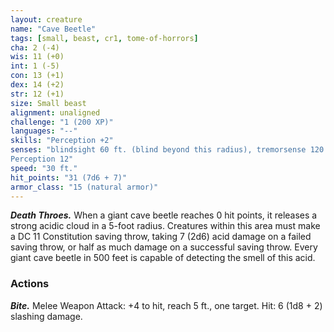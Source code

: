 ```yaml
---
layout: creature
name: "Cave Beetle"
tags: [small, beast, cr1, tome-of-horrors]
cha: 2 (-4)
wis: 11 (+0)
int: 1 (-5)
con: 13 (+1)
dex: 14 (+2)
str: 12 (+1)
size: Small beast
alignment: unaligned
challenge: "1 (200 XP)"
languages: "--"
skills: "Perception +2"
senses: "blindsight 60 ft. (blind beyond this radius), tremorsense 120 ft., passive
Perception 12"
speed: "30 ft."
hit_points: "31 (7d6 + 7)"
armor_class: "15 (natural armor)"
---
```


***Death Throes.*** When a giant cave beetle reaches 0 hit points, it releases
a strong acidic cloud in a 5-foot radius. Creatures within this area must
make a DC 11 Constitution saving throw, taking 7 (2d6) acid damage on a
failed saving throw, or half as much damage on a successful saving throw.
Every giant cave beetle in 500 feet is capable of detecting the smell of
this acid.

### Actions

***Bite.*** Melee Weapon Attack: +4 to hit, reach 5 ft., one target. Hit: 6 (1d8 + 2)
slashing damage.

